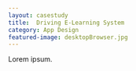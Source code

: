 ```yaml
---
layout: casestudy
title:  Driving E-Learning System
category: App Design
featured-image: desktopBrowser.jpg
---
```


Lorem ipsum.
